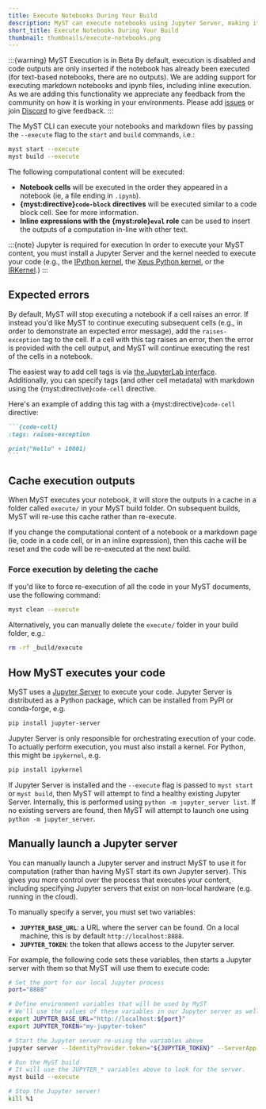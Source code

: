 ```yaml
---
title: Execute Notebooks During Your Build
description: MyST can execute notebooks using Jupyter Server, making it possible to build rich websites and documents from text-based notebooks.
short_title: Execute Notebooks During Your Build
thumbnail: thumbnails/execute-notebooks.png
---
```


:::{warning} MyST Execution is in Beta
By default, execution is disabled and code outputs are only inserted if the notebook has already been executed (for text-based notebooks, there are no outputs).
We are adding support for executing markdown notebooks and ipynb files, including inline execution.
As we are adding this functionality we appreciate any feedback from the community on how it is working in your environments. Please add [issues](https://github.com/jupyter-book/mystmd/issues/new) or join [Discord](https://discord.mystmd.org/) to give feedback.
:::

The MyST CLI can execute your notebooks and markdown files by passing the `--execute` flag to the `start` and `build` commands, i.e.:

```bash
myst start --execute
myst build --execute
```

The following computational content will be executed:

- **Notebook cells** will be executed in the order they appeared in a notebook (ie, a file ending in `.ipynb`).
- **{myst:directive}`code-block` directives** will be executed similar to a code block cell. See [](./notebooks-with-markdown.md) for more information.
- **Inline expressions with the {myst:role}`eval` role** can be used to insert the outputs of a computation in-line with other text.

:::{note} Jupyter is required for execution
In order to execute your MyST content, you must install a Jupyter Server and the kernel needed to execute your code (e.g., the [IPython kernel](https://ipython.readthedocs.io/en/stable/), the [Xeus Python kernel](https://github.com/jupyter-xeus/xeus-python), or the [IRKernel](https://irkernel.github.io/).)
:::

## Expected errors

By default, MyST will stop executing a notebook if a cell raises an error.
If instead you'd like MyST to continue executing subsequent cells (e.g., in order to demonstrate an expected error message), add the `raises-exception` tag to the cell.
If a cell with this tag raises an error, then the error is provided with the cell output, and MyST will continue executing the rest of the cells in a notebook.

The easiest way to add cell tags is via [the JupyterLab interface](https://jupyterlab.readthedocs.io).
Additionally, you can specify tags (and other cell metadata) with markdown using the {myst:directive}`code-cell` directive.

Here's an example of adding this tag with a {myst:directive}`code-cell` directive:

````markdown
```{code-cell}
:tags: raises-exception

print("Hello" + 10001)
```
````

## Cache execution outputs

When MyST executes your notebook, it will store the outputs in a cache in a folder called `execute/` in your MyST build folder.
On subsequent builds, MyST will re-use this cache rather than re-execute.

If you change the computational content of a notebook or a markdown page (ie, code in a code cell, or in an inline expression), then this cache will be reset and the code will be re-executed at the next build.

### Force execution by deleting the cache

If you'd like to force re-execution of all the code in your MyST documents, use the following command:

```bash
myst clean --execute
```

Alternatively, you can manually delete the `execute/` folder in your build folder, e.g.:

```bash
rm -rf _build/execute
```

## How MyST executes your code

MyST uses a [Jupyter Server](https://jupyter-server.readthedocs.io/) to execute your code.
Jupyter Server is distributed as a Python package, which can be installed from PyPI or conda-forge, e.g.

```bash
pip install jupyter-server
```

Jupyter Server is only responsible for orchestrating execution of your code. To actually perform execution, you must also install a kernel. For Python, this might be `ipykernel`, e.g.

```bash
pip install ipykernel
```

If Jupyter Server is installed and the `--execute` flag is passed to `myst start` or `myst build`, then MyST will attempt to find a healthy existing Jupyter Server. Internally, this is performed using `python -m jupyter_server list`. If no existing servers are found, then MyST will attempt to launch one using `python -m jupyter_server`.

## Manually launch a Jupyter server

You can manually launch a Jupyter server and instruct MyST to use it for computation (rather than having MyST start its own Jupyter server).
This gives you more control over the process that executes your content, including specifying Jupyter servers that exist on non-local hardware (e.g. running in the cloud).

To manually specify a server, you must set two variables:

- **`JUPYTER_BASE_URL`**: a URL where the server can be found. On a local machine, this is by default `http://localhost:8888`.
- **`JUPYTER_TOKEN`**: the token that allows access to the Jupyter server.

For example, the following code sets these variables, then starts a Jupyter server with them so that MyST will use them to execute code:

```bash
# Set the port for our local Jupyter process
port="8888"

# Define environment variables that will be used by MyST
# We'll use the values of these variables in our Jupyter server as well.
export JUPYTER_BASE_URL="http://localhost:${port}"
export JUPYTER_TOKEN="my-jupyter-token"

# Start the Jupyter server re-using the variables above
jupyter server --IdentityProvider.token="${JUPYTER_TOKEN}" --ServerApp.port="${port}" &

# Run the MyST build
# It will use the JUPYTER_* variables above to look for the server.
myst build --execute

# Stop the Jupyter server!
kill %1
```
